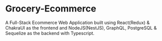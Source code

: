 # Grocery-Ecommerce

A Full-Stack Ecommerce Web Application built using React(Redux) & ChakraUI as the frontend and NodeJS(NestJS), GraphQL, PostgreSQL & Sequelize as the backend with Typescript.
